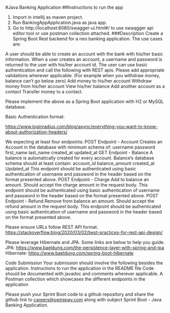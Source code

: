 #Java Banking Application
##Instructions to run the app
1. Import in intellij as maven project.
2. Run BankingAppApplication.java as java app.
3. Go to http://localhost:8080/swagger-ui.html#/ to use swaqgger api editor tool or use postman collection attached. 
###Description
Create a Spring Boot Rest backend for a neo banking application. The use cases are:

A user should be able to create an account with the bank with his/her basic information. When a user creates an account, a username and password is returned to the user with his/her account id.
The user can use basic authentication and call the following with REST apis. Please add appropriate validations wherever applicable. (For example when you withdraw money, balance can’t go below zero)
Add money to his/her account
Withdraw money from his/her account
View his/her balance
Add another account as a contact
Transfer money to a contact.

Please implement the above as a Spring Boot application with H2 or MySQL database.

Basic Authentication format:

https://www.loginradius.com/blog/async/everything-you-want-to-know-about-authorization-headers/


We expecting at least four endpoints:
POST Endpoint - Account
Creates an Account in the database with minimum schema of:
username
password
first_name
last_name
created_at
updated_at
GET Endpoint - Balance
A balance is automatically created for every account. Balance’s database schema should at least contain:
account_id
balance_amount
created_at
Updated_at
This endpoint should be authenticated using basic authentication of username and password in the header based on the format presented above.
POST Endpoint - Charge
Add to balance an amount. Should accept the charge amount in the request body.
This endpoint should be authenticated using basic authentication of username and password in the header based on the format presented above.
POST Endpoint - Refund
Remove from balance an amount. Should accept the refund amount in the request body.
This endpoint should be authenticated using basic authentication of username and password in the header based on the format presented above.

Please ensure URLs follow REST API format. https://stackoverflow.blog/2020/03/02/best-practices-for-rest-api-design/

Please leverage Hibernate and JPA. Some links are below to help you guide.
JPA: https://www.baeldung.com/the-persistence-layer-with-spring-and-jpa
Hibernate: https://www.baeldung.com/spring-boot-hibernate

Code Submission
Your submission should involve the following besides the application.
Instructions to run the application in the README file
Code should be documented with javadoc and comments wherever applicable.
A Postman collection which showcases the different endpoints in the application

Please push your Sprint Boot code to a github repository and share the github link to careers@swirepay.com along with subject Sprint Boot - Java Banking Application.
